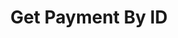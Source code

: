 ---
title: Get Payment By ID
api:
  file: swagger (2).json
  operationId: GetPaymentById
hidden: false
---